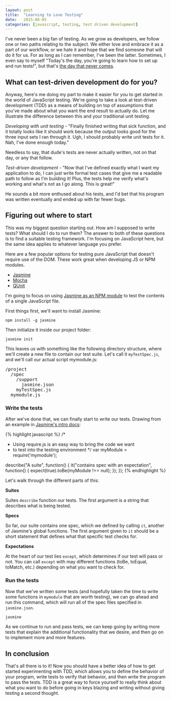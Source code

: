 ```yaml
---
layout: post
title:  "Learning to Love Testing"
date:   2015-06-05
categories: [javascript, testing, test driven development]
---
```


I've never been a big fan of testing. As we grow as developers, we follow one or two paths relating to the subject. We either love and embrace it as a part of our workflow, or we hate it and hope that we find someone that will do it for us. For as long as I can remember, I've been the latter. Sometimes, I even say to myself "Today's the day, you're going to learn how to set up and run tests!", but that's [the day that never comes](https://youtu.be/O4rJUtJM3aM?t=1m54s).

## What can test-driven development do for you?

Anyway, here's me doing my part to make it easier for you to get started in the world of JavaScript testing. We're going to take a look at test-driven development (TDD) as a means of building on top of assumptions that you've made about what you want the end result to actually do. Let me illustrate the difference between this and your traditional unit testing.

*Developing with unit testing* - "Finally finished writing that sick function, and it totally looks like it should work because the output looks good for the three input sets I ran through it. Ugh, I should probably write unit tests for it. Nah, I've done enough today."

Needless to say, that dude's tests are never actually written, not on that day, or any that follow.

*Test-driven development* - "Now that I've defined exactly what I want my application to do, I can just write formal test cases that give me a readable path to follow as I'm building it! Plus, the tests help me verify what's working and what's not as I go along. This is great!"

He sounds a bit more enthused about his tests, and I'd bet that his program was written eventually and ended up with far fewer bugs.

## Figuring out where to start

This was my biggest question starting out. How am I supposed to write tests? What should I do to run them? The answer to both of these questions is to find a suitable testing framework. I'm focusing on JavaScript here, but the same idea applies to whatever language you prefer.

Here are a few popular options for testing pure JavaScript that doesn't require use of the DOM. These work great when developing JS or NPM modules.

* [Jasmine](https://github.com/jasmine/jasmine)
* [Mocha](http://mochajs.org/)
* [QUnit](http://qunitjs.com/)

I'm going to focus on using [Jasmine as an NPM module](https://github.com/jasmine/jasmine-npm) to test the contents of a single JavaScript file.

First things first, we'll want to install Jasmine:

```
npm install -g jasmine
```

Then initialize it inside our project folder:

```
jasmine init
```

This leaves us with something like the following directory structure, where we'll create a new file to contain our test suite. Let's call it `myTestSpec.js`, and we'll call our actual script mymodule.js:

<pre>
/project
  /spec
    /support
      jasmine.json
    myTestSpec.js
  mymodule.js
</pre>

### Write the tests

After we've done that, we can finally start to write our tests. Drawing from an example in [Jasmine's intro docs](http://jasmine.github.io/2.0/introduction.html):

{% highlight javascript %}
/*
* Using require.js is an easy way to bring the code we want
* to test into the testing environment
*/
var myModule = require('mymodule');

describe("A suite", function() {
  it("contains spec with an expectation", function() {
    expect(true).toBe(myModule !== null);
  });
});
{% endhighlight %}

Let's walk through the different parts of this:

__Suites__

Suites `describe` function our tests. The first argument is a string that describes what is being tested.

__Specs__

So far, our suite contains one spec, which we defined by calling `it`, another of Jasmine's global functions. The first argument given to `it` should be a short statement that defines what that specific test checks for.

__Expectations__

At the heart of our test lies `except`, which determines if our test will pass or not. You can call `except` with may different functions (toBe, toEqual, toMatch, etc.) depending on what you want to check for.

### Run the tests
Now that we've written some tests (and hopefully taken the time to write some functions in `mymodule` that are worth testing), we can go ahead and run this command, which will run all of the spec files specified in `jasmine.json`.

```
jasmine
```

As we continue to run and pass tests, we can keep going by writing more tests that explain the additional functionality that we desire, and then go on to implement more and more features.

## In conclusion

That's all there is to it! Now you should have a better idea of how to get started experimenting with TDD, which allows you to define the behavior of your program, write tests to verify that behavior, and then write the program to pass the tests. TDD is a great way to force yourself to really think about what you want to do before going in keys blazing and writing without giving testing a second thought.
